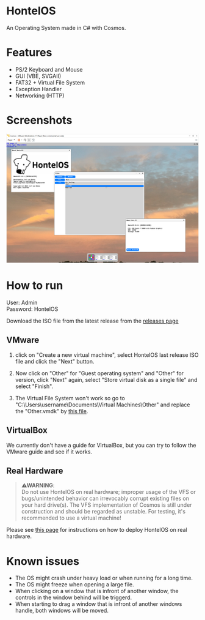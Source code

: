 ﻿<p align="center">
  <picture>
    <source media="(prefers-color-scheme: dark)" srcset="https://raw.githubusercontent.com/Schaapie-D2/HontelOS/refs/heads/main/Art/HontelOS-Logo-White.png">
    <source media="(prefers-color-scheme: light)" srcset="https://raw.githubusercontent.com/Schaapie-D2/HontelOS/refs/heads/main/Art/HontelOS-Logo-Black.png">
    <img width=60% src="">
  </picture>
</p>

# HontelOS
 An Operating System made in C# with Cosmos.
# Features
- PS/2 Keyboard and Mouse
- GUI (VBE, SVGAII)
- FAT32 + Virtual File System
- Exception Handler
- Networking (HTTP)

# Screenshots
<p align="center"><img src="https://raw.githubusercontent.com/Schaapie-D2/HontelOS/refs/heads/main/Art/Archive/0.1.0/Screenshot-1.png"></p>

# How to run

User: Admin<br>
Password: HontelOS

Download the ISO file from the latest release from the [releases page](https://github.com/Schaapie-D2/HontelOS/releases)
## VMware
1. click on "Create a new virtual machine", select HontelOS last release ISO file and click the "Next" button.

2. Now click on "Other" for "Guest operating system" and "Other" for version, click "Next" again, select "Store virtual disk as a single file" and select "Finish".

3. The Virtual File System won't work so go to "C:\Users\username\Documents\Virtual Machines\Other" and replace the "Other.vmdk" by [this file](https://github.com/CosmosOS/Cosmos/blob/master/Build/VMWare/Workstation/Filesystem.vmdk?raw=true).
## VirtualBox
We currently don't have a guide for VirtualBox, but you can try to follow the VMware guide and see if it works.
## Real Hardware
> **⚠WARNING**:<br>
Do not use HontelOS on real hardware; improper usage of the VFS or bugs/unintended behavior can irrevocably corrupt existing files on your hard drive(s). The VFS implementation of Cosmos is still under construction and should be regarded as unstable. For testing, it's recommended to use a virtual machine!

Please see [this page](https://github.com/CosmosOS/Cosmos/wiki/Deploy-%28install%29-Cosmos-on-physical-Hardware) for instructions on how to deploy HontelOS on real hardware.

# Known issues
- The OS might crash under heavy load or when running for a long time.
- The OS might freeze when opening a large file.
- When clicking on a window that is infront of another window, the controls in the window behind will be triggerd.
- When starting to drag a window that is infront of another windows handle, both windows will be moved.